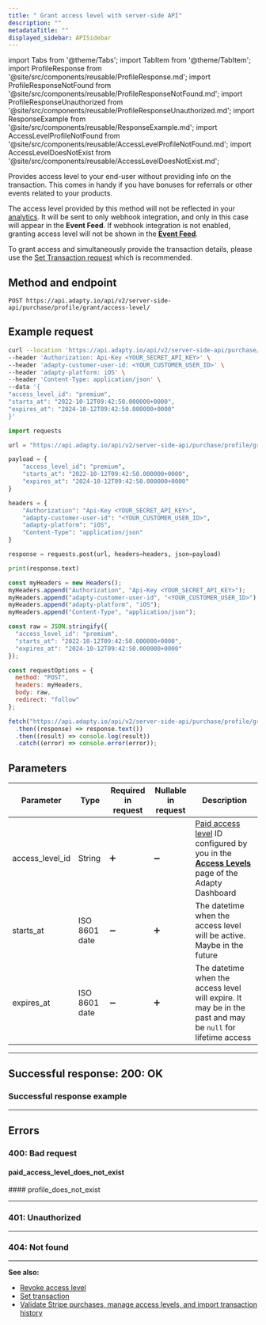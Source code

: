 ```yaml
---
title: " Grant access level with server-side API"
description: ""
metadataTitle: ""
displayed_sidebar: APISidebar
---
```




import Tabs from '@theme/Tabs'; 
import TabItem from '@theme/TabItem'; 
import ProfileResponse from '@site/src/components/reusable/ProfileResponse.md';
import ProfileResponseNotFound from '@site/src/components/reusable/ProfileResponseNotFound.md';
import ProfileResponseUnauthorized from '@site/src/components/reusable/ProfileResponseUnauthorized.md';
import ResponseExample from '@site/src/components/reusable/ResponseExample.md';
import AccessLevelProfileNotFound from '@site/src/components/reusable/AccessLevelProfileNotFound.md';
import AccessLevelDoesNotExist from '@site/src/components/reusable/AccessLevelDoesNotExist.md';


Provides access level to your end-user without providing info on the transaction. This comes in handy if you have bonuses for referrals or other events related to your products. 

The access level provided by this method will not be reflected in your [analytics](https://app.adapty.io/analytics). It will be sent to only webhook integration, and only in this case will appear in the **Event Feed**. If webhook integration is not enabled, granting access level will not be shown in the [**Event Feed**](https://app.adapty.io/event-feed).

To grant access and simultaneously provide the transaction details, please use the [Set Transaction request](ss-set-transaction) which is recommended.

## Method and endpoint

```
POST https://api.adapty.io/api/v2/server-side-api/purchase/profile/grant/access-level/
```

## Example request

<Tabs>  
<TabItem value="curl" label="cURL" default>  

```bash 
curl --location 'https://api.adapty.io/api/v2/server-side-api/purchase/profile/grant/access-level/' \
--header 'Authorization: Api-Key <YOUR_SECRET_API_KEY>' \
--header 'adapty-customer-user-id: <YOUR_CUSTOMER_USER_ID>' \
--header 'adapty-platform: iOS' \
--header 'Content-Type: application/json' \
--data '{
"access_level_id": "premium",
"starts_at": "2022-10-12T09:42:50.000000+0000",
"expires_at": "2024-10-12T09:42:50.000000+0000"
}'
```

</TabItem>  
<TabItem value="python" label="Python" default>  

```python
import requests

url = "https://api.adapty.io/api/v2/server-side-api/purchase/profile/grant/access-level/"

payload = {
    "access_level_id": "premium",
    "starts_at": "2022-10-12T09:42:50.000000+0000",
    "expires_at": "2024-10-12T09:42:50.000000+0000"
}

headers = {
    "Authorization": "Api-Key <YOUR_SECRET_API_KEY>",
    "adapty-customer-user-id": "<YOUR_CUSTOMER_USER_ID>",
    "adapty-platform": "iOS",
    "Content-Type": "application/json"
}

response = requests.post(url, headers=headers, json=payload)

print(response.text)
```

</TabItem>  
<TabItem value="js" label="JavaScript" default>  

```javascript 
const myHeaders = new Headers();
myHeaders.append("Authorization", "Api-Key <YOUR_SECRET_API_KEY>");
myHeaders.append("adapty-customer-user-id", "<YOUR_CUSTOMER_USER_ID>");
myHeaders.append("adapty-platform", "iOS");
myHeaders.append("Content-Type", "application/json");

const raw = JSON.stringify({
  "access_level_id": "premium",
  "starts_at": "2022-10-12T09:42:50.000000+0000",
  "expires_at": "2024-10-12T09:42:50.000000+0000"
});

const requestOptions = {
  method: "POST",
  headers: myHeaders,
  body: raw,
  redirect: "follow"
};

fetch("https://api.adapty.io/api/v2/server-side-api/purchase/profile/grant/access-level/", requestOptions)
  .then((response) => response.text())
  .then((result) => console.log(result))
  .catch((error) => console.error(error));
```

</TabItem>  
</Tabs>

## Parameters

| Parameter       | Type          | Required in request | Nullable in request | Description                                                  |
| --------------- | ------------- | ------------------- | ------------------- | ------------------------------------------------------------ |
| access_level_id | String        | :heavy_plus_sign:   | :heavy_minus_sign:  | [Paid access level](access-level) ID configured by you in the [**Access Levels**](https://app.adapty.io/access-levels) page of the Adapty Dashboard |
| starts_at       | ISO 8601 date | :heavy_minus_sign:  | :heavy_plus_sign:   | The datetime when the access level will be active. Maybe in the future |
| expires_at      | ISO 8601 date | :heavy_minus_sign:  | :heavy_plus_sign:   | The datetime when the access level will expire. It may be in the past and may be `null` for lifetime access |

---

## Successful response: 200: OK

<ProfileResponse />

### Successful response example

<ResponseExample />  

---

## Errors

### 400: Bad request

#### paid_access_level_does_not_exist

<AccessLevelDoesNotExist />
#### profile_does_not_exist
<AccessLevelProfileNotFound />  

---

### 401: Unauthorized

<ProfileResponseUnauthorized />  

---

### 404: Not found

<ProfileResponseNotFound />  



---

**See also:**

- [Revoke access level](ss-revoke-access-level)
- [Set transaction](ss-set-transaction)
- [Validate Stripe purchases, manage access levels, and import transaction history](ss-purchase-in-stripe)
